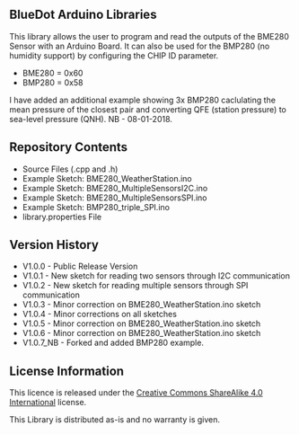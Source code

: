 ## **BlueDot Arduino Libraries**

This library allows the user to program and read the outputs of the BME280 Sensor with an Arduino Board.
It can also be used for the BMP280 (no humidity support) by configuring the CHIP ID parameter.
- BME280 = 0x60
- BMP280 = 0x58

I have added an additional example showing 3x BMP280 caclulating the mean pressure of the closest pair
and converting QFE (station pressure) to sea-level pressure (QNH). NB - 08-01-2018.


## **Repository Contents**

* Source Files (.cpp and .h)
* Example Sketch: BME280_WeatherStation.ino
* Example Sketch: BME280_MultipleSensorsI2C.ino
* Example Sketch: BME280_MultipleSensorsSPI.ino
* Example Sketch: BMP280_triple_SPI.ino
* library.properties File


## **Version History**

* V1.0.0 - Public Release Version
* V1.0.1 - New sketch for reading two sensors through I2C communication
* V1.0.2 - New sketch for reading multiple sensors through SPI communication
* V1.0.3 - Minor correction on BME280_WeatherStation.ino sketch
* V1.0.4 - Minor corrections on all sketches
* V1.0.5 - Minor correction on BME280_WeatherStation.ino sketch
* V1.0.6 - Minor correction on BME280_WeatherStation.ino sketch
* V1.0.7_NB - Forked and added BMP280 example. 


## **License Information**

This licence is released under the [Creative Commons ShareAlike 4.0 International](https://creativecommons.org/licenses/by-sa/4.0/) license.

This Library is distributed as-is and no warranty is given.
